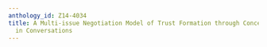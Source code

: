 ```yaml
---
anthology_id: Z14-4034
title: A Multi-issue Negotiation Model of Trust Formation through Concern Alignment
  in Conversations
---
```

